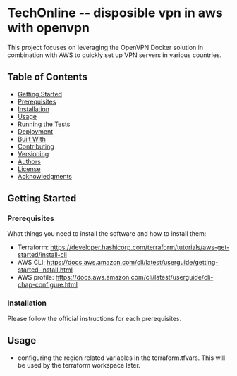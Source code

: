 # TechOnline -- disposible vpn in aws with openvpn

This project focuses on leveraging the OpenVPN Docker solution in combination with AWS to quickly set up VPN servers in various countries.

## Table of Contents

- [Getting Started](#getting-started)
- [Prerequisites](#prerequisites)
- [Installation](#installation)
- [Usage](#usage)
- [Running the Tests](#running-the-tests)
- [Deployment](#deployment)
- [Built With](#built-with)
- [Contributing](#contributing)
- [Versioning](#versioning)
- [Authors](#authors)
- [License](#license)
- [Acknowledgments](#acknowledgments)

## Getting Started


### Prerequisites

What things you need to install the software and how to install them:
- Terraform: https://developer.hashicorp.com/terraform/tutorials/aws-get-started/install-cli
- AWS CLI: https://docs.aws.amazon.com/cli/latest/userguide/getting-started-install.html
- AWS profile: https://docs.aws.amazon.com/cli/latest/userguide/cli-chap-configure.html

### Installation

Please follow the official instructions for each prerequisites.

## Usage

- configuring the region related variables in the terraform.tfvars. This will be used by the terraform workspace later. 

